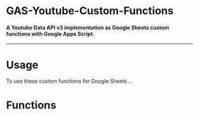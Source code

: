 # GAS-Youtube-Custom-Functions
#### A Youtube Data API v3 implementation as Google Sheets custom functions with Google Apps Script.

***

# Usage
To use these custom functions for Google Sheets ...

# Functions
